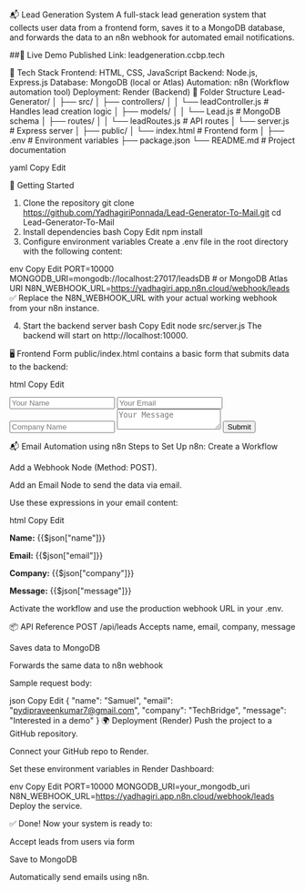 📬 Lead Generation System
A full-stack lead generation system that collects user data from a frontend form, saves it to a MongoDB database, and forwards the data to an n8n webhook for automated email notifications.

##🔗 Live Demo Published Link: leadgeneration.ccbp.tech

🔧 Tech Stack
Frontend: HTML, CSS, JavaScript
Backend: Node.js, Express.js
Database: MongoDB (local or Atlas)
Automation: n8n (Workflow automation tool)
Deployment: Render (Backend)
📁 Folder Structure
Lead-Generator/ │ ├── src/ │ ├── controllers/ │ │ └── leadController.js # Handles lead creation logic │ ├── models/ │ │ └── Lead.js # MongoDB schema │ ├── routes/ │ │ └── leadRoutes.js # API routes │ └── server.js # Express server │ ├── public/ │ └── index.html # Frontend form │ ├── .env # Environment variables ├── package.json └── README.md # Project documentation

yaml Copy Edit

🚀 Getting Started
1. Clone the repository
git clone https://github.com/YadhagiriPonnada/Lead-Generator-To-Mail.git
cd Lead-Generator-To-Mail
2. Install dependencies
bash
Copy
Edit
npm install
3. Configure environment variables
Create a .env file in the root directory with the following content:

env
Copy
Edit
PORT=10000
MONGODB_URI=mongodb://localhost:27017/leadsDB   # or MongoDB Atlas URI
N8N_WEBHOOK_URL=https://yadhagiri.app.n8n.cloud/webhook/leads
✅ Replace the N8N_WEBHOOK_URL with your actual working webhook from your n8n instance.

4. Start the backend server
bash
Copy
Edit
node src/server.js
The backend will start on http://localhost:10000.

🖥️ Frontend Form
public/index.html contains a basic form that submits data to the backend:

html
Copy
Edit
<form action="/api/leads" method="POST">
  <input name="name" placeholder="Your Name" required />
  <input name="email" type="email" placeholder="Your Email" required />
  <input name="company" placeholder="Company Name" />
  <textarea name="message" placeholder="Your Message"></textarea>
  <button type="submit">Submit</button>
</form>
📬 Email Automation using n8n
Steps to Set Up n8n:
Create a Workflow

Add a Webhook Node (Method: POST).

Add an Email Node to send the data via email.

Use these expressions in your email content:

html
Copy
Edit
<p><strong>Name:</strong> {{$json["name"]}}</p>
<p><strong>Email:</strong> {{$json["email"]}}</p>
<p><strong>Company:</strong> {{$json["company"]}}</p>
<p><strong>Message:</strong> {{$json["message"]}}</p>
Activate the workflow and use the production webhook URL in your .env.

📦 API Reference
POST /api/leads
Accepts name, email, company, message

Saves data to MongoDB

Forwards the same data to n8n webhook

Sample request body:

json
Copy
Edit
{
  "name": "Samuel",
  "email": "pydipraveenkumar7@gmail.com",
  "company": "TechBridge",
  "message": "Interested in a demo"
}
🌍 Deployment (Render)
Push the project to a GitHub repository.

Connect your GitHub repo to Render.

Set these environment variables in Render Dashboard:

env
Copy
Edit
PORT=10000
MONGODB_URI=your_mongodb_uri
N8N_WEBHOOK_URL=https://yadhagiri.app.n8n.cloud/webhook/leads
Deploy the service.

✅ Done!
Now your system is ready to:

Accept leads from users via form

Save to MongoDB

Automatically send emails using n8n.